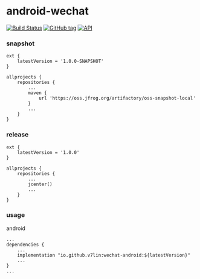# android-wechat

[![Build Status](https://cloud.drone.io/api/badges/v7lin/android-wechat/status.svg)](https://cloud.drone.io/v7lin/android-wechat)
[![GitHub tag](https://img.shields.io/github/tag/v7lin/android-wechat.svg)](https://github.com/v7lin/android-wechat/releases)
[![API](https://img.shields.io/badge/API-14%2B-brightgreen.svg?style=flat)](https://android-arsenal.com/api?level=14)

### snapshot

````
ext {
    latestVersion = '1.0.0-SNAPSHOT'
}

allprojects {
    repositories {
        ...
        maven {
            url 'https://oss.jfrog.org/artifactory/oss-snapshot-local'
        }
        ...
    }
}
````

### release

````
ext {
    latestVersion = '1.0.0'
}

allprojects {
    repositories {
        ...
        jcenter()
        ...
    }
}
````

### usage

android
````
...
dependencies {
    ...
    implementation "io.github.v7lin:wechat-android:${latestVersion}"
    ...
}
...
````
